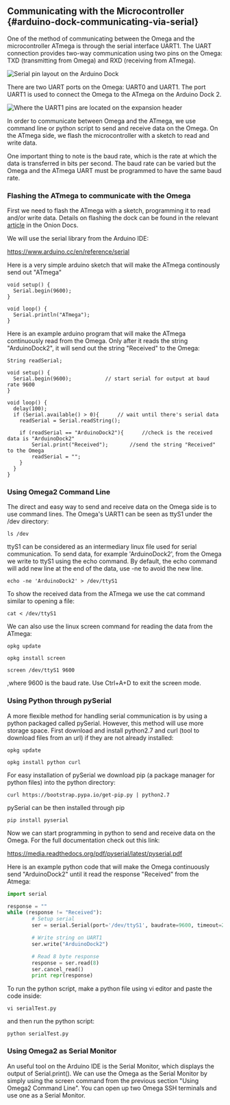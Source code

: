 ## Communicating with the Microcontroller {#arduino-dock-communicating-via-serial}

One of the method of communicating between the Omega and the microcontroller ATmega is through the serial interface UART1. The UART connection provides two-way communication using two pins on the Omega: TXD (transmitting from Omega) and RXD (receiving from ATmega).

<!-- // DONE: diagram Omega RXD and TXD to ATmega TXD and RXD on UART1 -->
![Serial pin layout on the Arduino Dock](https://raw.githubusercontent.com/OnionIoT/Onion-Docs/master/Omega2/Kit-Guides/Arduino/img/arduino-dock-uart-diagram.png)

There are two UART ports on the Omega: UART0 and UART1. The port UART1 is used to connect the Omega to the ATmega on the Arduino Dock 2.

<!-- // DONE: image of Arduino Dock 2 UART1 -->
![Where the UART1 pins are located on the expansion header](https://raw.githubusercontent.com/OnionIoT/Onion-Docs/master/Omega2/Kit-Guides/Arduino/img/arduino-dock-uart1-labelled.png)

In order to communicate between Omega and the ATmega, we use command line or python script to send and receive data on the Omega. On the ATmega side, we flash the microcontroller with a sketch to read and write data.

One important thing to note is the baud rate, which is the rate at which the data is transferred in bits per second. The baud rate can be varied but the Omega and the ATmega UART must be programmed to have the same baud rate.



### Flashing the ATmega to communicate with the Omega

First we need to flash the ATmega with a sketch, programming it to read and/or write data. Details on flashing the dock can be found in the relevant [article](https://docs.onion.io/omega2-docs/flash-arduino-dock-wirelessly.html#flash-arduino-dock-wirelessly) in the Onion Docs.

<!-- // DONE: reference flashing ATmega -->

We will use the serial library from the Arduino IDE:

https://www.arduino.cc/en/reference/serial

Here is a very simple arduino sketch that will make the ATmega continously send out "ATmega"

``` arduino
void setup() {
  Serial.begin(9600);
}

void loop() {
  Serial.println("ATmega");
}
```


Here is an example arduino program that will make the ATmega continuously read from the Omega. Only after it reads the string "ArduinoDock2", it will send out the string "Received" to the Omega:

``` arduino
String readSerial;

void setup() {
  Serial.begin(9600);           // start serial for output at baud rate 9600
}

void loop() {
  delay(100);
  if (Serial.available() > 0){		// wait until there's serial data
    readSerial = Serial.readString();

    if (readSerial == "ArduinoDock2"){		//check is the received data is "ArduinoDock2"
    	Serial.print("Received");		//send the string "Received" to the Omega
    	readSerial = "";
    }
  }
}

```


### Using Omega2 Command Line

The direct and easy way to send and receive data on the Omega side is to use command lines. The Omega's UART1 can be seen as ttyS1 under the /dev directory:

```
ls /dev
```

ttyS1 can be considered as an intermediary linux file used for serial communication. To send data, for example 'ArduinoDock2', from the Omega we write to ttyS1 using the echo command. By default, the echo command will add new line at the end of the data, use -ne to avoid the new line.

```
echo -ne 'ArduinoDock2' > /dev/ttyS1
```

To show the received data from the ATmega we use the cat command similar to opening a file:

```
cat < /dev/ttyS1
```

We can also use the linux screen command for reading the data from the ATmega:


```
opkg update
```
```
opkg install screen
```
```
screen /dev/ttyS1 9600
```
,where 9600 is the baud rate. Use Ctrl+A+D to exit the screen mode.

### Using Python through pySerial

A more flexible method for handling serial communication is by using a python packaged called pySerial. However, this method will use more storage space. First download and install python2.7 and curl (tool to download files from an url) if they are not already installed:

```
opkg update
```
```
opkg install python curl
```

For easy installation of pySerial we download pip (a package manager for python files) into the python directory:

```
curl https://bootstrap.pypa.io/get-pip.py | python2.7
```

pySerial can be then installed through pip

```
pip install pyserial
```

Now we can start programming in python to send and receive data on the Omega. For the full documentation check out this link:

https://media.readthedocs.org/pdf/pyserial/latest/pyserial.pdf

Here is an example python code that will make the Omega continuously send "ArduinoDock2" until it read the response "Received" from the Atmega:

``` python
import serial

response = ""
while (response != "Received"):
        # Setup serial
        ser = serial.Serial(port='/dev/ttyS1', baudrate=9600, timeout=2)

        # Write string on UART1
        ser.write("ArduinoDock2")

        # Read 8 byte response
        response = ser.read(8)
        ser.cancel_read()
        print repr(response)
```

To run the python script, make a python file using vi editor and paste the code inside:

```
vi serialTest.py
```
and then run the python script:

```
python serialTest.py
```

### Using Omega2 as Serial Monitor

An useful tool on the Arduino IDE is the Serial Monitor, which displays the output of Serial.print(). We can use the Omega as the Serial Monitor by simply using the screen command from the previous section "Using Omega2 Command Line". You can open up two Omega SSH terminals and use one as a Serial Monitor.
